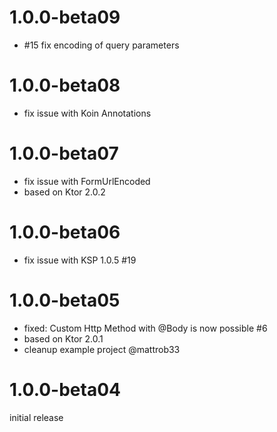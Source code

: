 1.0.0-beta09
========================================
- #15 fix encoding of query parameters

1.0.0-beta08
========================================
- fix issue with Koin Annotations


1.0.0-beta07
========================================
- fix issue with FormUrlEncoded
- based on Ktor 2.0.2

1.0.0-beta06
========================================
- fix issue with KSP 1.0.5 #19

1.0.0-beta05
========================================
- fixed: Custom Http Method with @Body is now possible #6
- based on Ktor 2.0.1
- cleanup example project @mattrob33

1.0.0-beta04
========================================
initial release
